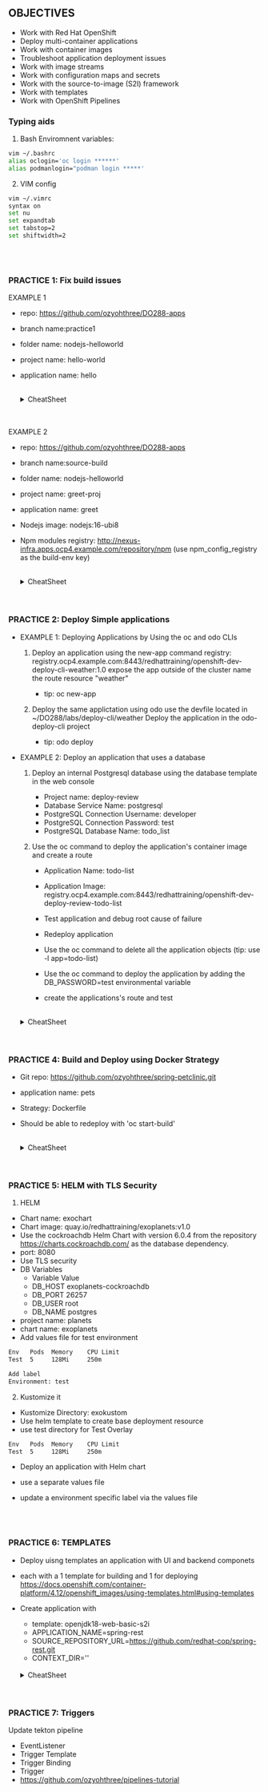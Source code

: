## OBJECTIVES

- Work with Red Hat OpenShift
- Deploy multi-container applications
- Work with container images
- Troubleshoot application deployment issues
- Work with image streams
- Work with configuration maps and secrets
- Work with the source-to-image (S2I) framework
- Work with templates
- Work with OpenShift Pipelines

### Typing aids
1. Bash Enviromnent variables:
```bash
vim ~/.bashrc
alias oclogin='oc login ******'
alias podmanlogin="podman login *****'
```
2. VIM config
```bash
vim ~/.vimrc 
syntax on
set nu
set expandtab
set tabstop=2
set shiftwidth=2
```
<br>
<br>

### PRACTICE 1: Fix build issues

EXAMPLE 1
  - repo: https://github.com/ozyohthree/DO288-apps 
  - branch name:practice1
  - folder name: nodejs-helloworld
  - project name: hello-world
  - application name: hello

    <br>
    <details>
    <summary>CheatSheet</summary>

    ```bash
    oc new-app --name=hello https://github.com/ozyohthree/DO288-apps#practice1 --context-dir=nodejs-helloworld

    # test 
    curl -s https://hello-hello-world*  
    ```

    </details>
    <br>
    <br>

EXAMPLE 2
  - repo: https://github.com/ozyohthree/DO288-apps 
  - branch name:source-build
  - folder name: nodejs-helloworld
  - project name: greet-proj
  - application name: greet
  - Nodejs image: nodejs:16-ubi8
  - Npm modules registry: http://nexus-infra.apps.ocp4.example.com/repository/npm (use npm_config_registry as the build-env key)

    <br>
    <details>
    <summary>CheatSheet</summary>

    ```bash
    oc new-app --name=hello nodejs:16-ubi8~https://github.com/ozyohthree/DO288-apps#source-build \
      --build-env npm_config_registry=http://nexus-infra.apps.ocp4.example.com/repository/npm \
      --context-dir=nodejs-helloword

    # test
    curl -s https://hello-hello-world*  
    ```

    </details>
    <br>
    <br>

### PRACTICE 2: Deploy Simple applications
- EXAMPLE 1: Deploying Applications by Using the oc and odo CLIs
  1. Deploy an application using the new-app command
  registry:  registry.ocp4.example.com:8443/redhattraining/openshift-dev-deploy-cli-weather:1.0
  expose the app outside of the cluster
  name the route resource "weather"
      - tip: oc new-app

  2. Deploy the same applictation using odo
  use the devfile located in ~/DO288/labs/deploy-cli/weather
  Deploy the application in the odo-deploy-cli project
      - tip: odo deploy

- EXAMPLE 2: Deploy an application that uses a database
  1. Deploy an internal Postgresql database using the database template in the web console
      - Project name: deploy-review
      - Database Service Name: postgresql
      - PostgreSQL Connection Username: developer
      - PostgreSQL Connection Password: test
      - PostgreSQL Database Name: todo_list

  2. Use the oc command to deploy the application's container image and create a route
      - Application Name: todo-list
      - Application Image: registry.ocp4.example.com:8443/redhattraining/openshift-dev-deploy-review-todo-list

      - Test application and debug root cause of failure

      - Redeploy application
      - Use the oc command to delete all the application objects (tip: use -l app=todo-list)
      - Use the oc command to deploy the application by adding the DB_PASSWORD=test environmental variable 
      - create the applications's route and test

  <br>
  <details>
  <summary>CheatSheet</summary>

   ```bash
  oc new-app --name=todo-list registry.ocp4.example.com:8443/redhattraining/openshift-dev-deploy-review-todo-list \
  --env DB_PASSWORD=test
 
  # Add data
  curl -i -H "Content-Type: application/json" \
  http://todo-list-deploy-review.apps.ocp4.example.com/todos \
  --data '{ "task": "do laundry" }'

  # retrieve data
  curl -s \
  http://todo-list-deploy-review.apps.ocp4.example.com/todos; echo
  ```

  </details>
  <br>
  <br>



### PRACTICE 4: Build and Deploy using Docker Strategy

- Git repo: https://github.com/ozyohthree/spring-petclinic.git
- application name: pets
- Strategy: Dockerfile
- Should be able to redeploy with 'oc start-build'

  <br>
  <details>
  <summary>CheatSheet</summary>

   ```bash
   # build
  oc new-build https://github.com/ozyohthree/spring-petclinic.git --strategy=docker
  
  # check logs 
  oc logs -f bc/spring-petclinic

  # copy image url from logs to deploy
  oc new-app image-registry.openshift-image-registry.svc:5000/spring-petclinic@sha256:thehashvalue

  # expose the app
  oc expose svc spring-petclinic

  # get route and view app in browser

  ```

  </details>
  <br>
  <br>


### PRACTICE 5: HELM with TLS Security
1. HELM
- Chart name: exochart
- Chart image: quay.io/redhattraining/exoplanets:v1.0
- Use the cockroachdb Helm Chart with version 6.0.4 from the repository https://charts.cockroachdb.com/ as the database dependency.
- port: 8080
- Use TLS security
- DB Variables
    - Variable	Value
    - DB_HOST	exoplanets-cockroachdb
    - DB_PORT	26257
    - DB_USER	root
    - DB_NAME	postgres
- project name: planets
- chart name: exoplanets
- Add values file for test environment
```bash 
Env   Pods	Memory    CPU Limit
Test  5	    128Mi     250m

Add label
Environment: test
```


2. Kustomize it
- Kustomize Directory: exokustom
- Use helm template to create base deployment resource
- use test directory for Test Overlay
```bash
Env   Pods	Memory    CPU Limit
Test  5	    128Mi     250m
```
- Deploy an application with Helm chart
- use a separate values file
- update a environment specific label via the values file

  <br>
  <br>

### PRACTICE 6: TEMPLATES
- Deploy uisng templates an application with UI and backend componets
- each with a 1 template for building and 1 for deploying 
https://docs.openshift.com/container-platform/4.12/openshift_images/using-templates.html#using-templates
- Create application with 
  - template: openjdk18-web-basic-s2i
  - APPLICATION_NAME=spring-rest
  - SOURCE_REPOSITORY_URL=https://github.com/redhat-cop/spring-rest.git 
  - CONTEXT_DIR=''

  <br>
  <details>
  <summary>CheatSheet</summary>

   ```bash
  oc new-app --template=openjdk18-web-basic-s2i -p APPLICATION_NAME=spring-rest -p SOURCE_REPOSITORY_URL=https://github.com/redhat-cop/spring-rest.git -p CONTEXT_DIR=''
  ```

  </details>
  <br>
  <br>


### PRACTICE 7: Triggers
Update tekton pipeline
  - EventListener
  - Trigger Template
  - Trigger Binding
  - Trigger
  - https://github.com/ozyohthree/pipelines-tutorial
